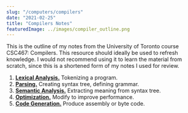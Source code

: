 ```yaml
---
slug: "/computers/compilers"
date: "2021-02-25"
title: "Compilers Notes"
featuredImage: ../images/compiler_outline.png
---
```


This is the outline of my notes from the University of Toronto course CSC467: Compilers. This resource should ideally be used to refresh knowledge. I would not recommend using it to learn the material from scratch, since this is a shortened form of my notes I used for review.

1. [**Lexical Analysis.**](/computers/compilers/lexical_analysis) Tokenizing a program.
2. [**Parsing.**](/computers/compilers/parsing) Creating syntax tree, defining grammar.
3. [**Semantic Analysis.**](/computers/compilers/semantic_analysis) Extracting meaning from syntax tree.
4. [**Optimization.**](/computers/compilers/optimization) Modify to improve performance.
5. [**Code Generation.**](/computers/code_generation) Produce assembly or byte code.